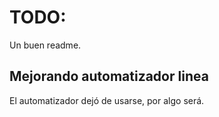 # TODO:
Un buen readme.
## Mejorando automatizador linea
El automatizador dejó de usarse, por algo será.
